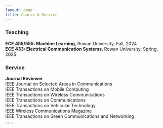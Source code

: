 ```yaml
---
layout: page
title: Course & Service
---
```

<h3>
    <a name='Course'></a> Teaching
</h3>
<div class="media">
    <div class="media-body">
       <p class="media-heading">
          <strong>ECE 455/555: Machine Learning</strong>, Rowan University, Fall, 2024 <br />
          <strong>ECE 433: Electrical Communication Systems</strong>, Rowan University, Spring, 2025 <br />
       </p>
    </div>
</div>

<h3>
    <a name='Service'></a> Service
</h3>
 
<div class="media">
    <div class="media-body">
       <p class="media-heading">
          <strong>Journal Reviewer</strong><br />
           IEEE Journal on Selected Areas in Communications <br />
          IEEE Transactions on Mobile Computing <br />
          IEEE Transactions on Wireless Communications <br />
          IEEE Transactions on Communications <br />
          IEEE Transactions on Vehicular Technology <br />
          IEEE Wireless Communications Magazine <br />
          IEEE Transactions on Green Communications and Networking <br />
          ...... <br /> 
       </p>
    </div>
</div>
